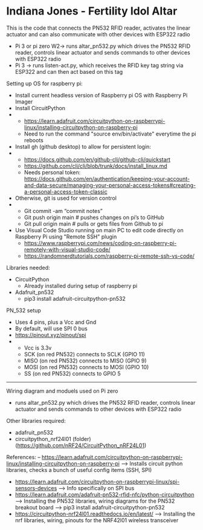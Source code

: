# Indiana Jones - Fertility Idol Altar
This is the code that connects the PN532 RFID reader, activates the linear actuator and can also communicate with other devices with ESP322 radio

- Pi 3 or pi zero W2-> runs altar_pn532.py which drives the PN532 RFID reader, controls linear actuator and sends commands to other devices with ESP322 radio
- Pi 3 -> runs listen-act.py, which receives the RFID key tag string via ESP322 and can then act based on this tag

Setting up OS for raspberry pi:
- Install current headless version of Raspberry pi OS with Raspberry Pi Imager
- Install CircuitPython
- - https://learn.adafruit.com/circuitpython-on-raspberrypi-linux/installing-circuitpython-on-raspberry-pi
  - Need to run the command "source env/bin/activate" everytime the pi reboots
- Install gh (github desktop) to allow for persistent login:
- - https://docs.github.com/en/github-cli/github-cli/quickstart
  - https://github.com/cli/cli/blob/trunk/docs/install_linux.md
  - Needs personal token: https://docs.github.com/en/authentication/keeping-your-account-and-data-secure/managing-your-personal-access-tokens#creating-a-personal-access-token-classic
- Otherwise, git is used for version control
- - Git commit -am “commit notes”
  - Git push origin main   # pushes changes on pi’s to GitHub
  - Git pull origin main  # pulls or gets files from Github to pi
- Use Visual Code Studio running on main PC to edit code directly on Raspberry Pi using "Remote SSH" plugin
  - https://www.raspberrypi.com/news/coding-on-raspberry-pi-remotely-with-visual-studio-code/
  - https://randomnerdtutorials.com/raspberry-pi-remote-ssh-vs-code/


Libraries needed:
- CircuitPython
  - Already installed during setup of raspberry pi
- Adafruit_pn532
  - pip3 install adafruit-circuitpython-pn532

PN_532 setup
- Uses 4 pins, plus a Vcc and Gnd
- By default, will use SPI 0 bus
- https://pinout.xyz/pinout/spi
- - Vcc is 3.3v
  - SCK (on red PN532) connects to SCLK (GPIO 11)
  - MISO (on red PN532) connects to MISO (GPIO 9)
  - MOSI (on red PN532) connects to MOSI (GPIO 10)
  - SS (on red PN532) connects to GPIO 5

-------------------------------------

Wiring diagram and moduels used on Pi zero
- runs altar_pn532.py which drives the PN532 RFID reader, controls linear actuator and sends commands to other devices with ESP322 radio

Other libraries required:
  - adafruit_pn532
  - circuitpython_nrf24l01 (folder) (https://github.com/nRF24/CircuitPython_nRF24L01)
  
  References:
  – https://learn.adafruit.com/circuitpython-on-raspberrypi-linux/installing-circuitpython-on-raspberry-pi
    --> Installs circuit python libraries, checks a bunch of useful config items (SSH, SPI)
  - https://learn.adafruit.com/circuitpython-on-raspberrypi-linux/spi-sensors-devices
    --> Info specifically on SPI bus
  - https://learn.adafruit.com/adafruit-pn532-rfid-nfc/python-circuitpython
    -->  Installing the PN532 libraries, wiring diagrams for the PN532 breakout board
    --> pip3 install adafruit-circuitpython-pn532
  - https://circuitpython-nrf24l01.readthedocs.io/en/latest/
    --> Installing the nrf libraries, wiring, pinouts for the NRF42l01 wireless transceiver



